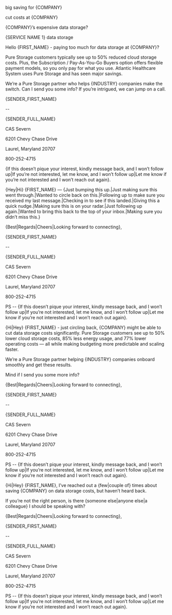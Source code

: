 big saving for {COMPANY} 


cut costs at {COMPANY} 


{COMPANY}’s expensive data storage?


{SERVICE NAME 1} data storage 


<EMAIL1>


Hello {FIRST_NAME} - paying too much for data storage at {COMPANY}? 


Pure Storage customers typically see up to 50% reduced cloud storage costs. Plus, the Subscription / Pay-As-You-Go Buyers option offers flexible payment models, so you only pay for what you use. Atlantic Healthcare System uses Pure Storage and has seen major savings. 


We’re a Pure Storage partner who helps {INDUSTRY} companies make the switch. Can I send you some info? If you’re intrigued, we can jump on a call.


{SENDER_FIRST_NAME}


--


{SENDER_FULL_NAME}


CAS Severn 


6201 Chevy Chase Drive


Laurel, Maryland 20707


800-252-4715


{If this doesn’t pique your interest, kindly message back, and I won’t follow up|If you’re not interested, let me know, and I won’t follow up|Let me know if you’re not interested and I won’t reach out again}.


<EMAIL1>


<EMAIL2>


{Hey|Hi} {FIRST_NAME} — {Just bumping this up.|Just making sure this went through.|Wanted to circle back on this.|Following up to make sure you received my last message.|Checking in to see if this landed.|Giving this a quick nudge.|Making sure this is on your radar.|Just following up again.|Wanted to bring this back to the top of your inbox.|Making sure you didn’t miss this.}


{Best|Regards|Cheers|Looking forward to connecting},


{SENDER_FIRST_NAME}


--


{SENDER_FULL_NAME}


CAS Severn 


6201 Chevy Chase Drive


Laurel, Maryland 20707


800-252-4715


PS -- {If this doesn’t pique your interest, kindly message back, and I won’t follow up|If you’re not interested, let me know, and I won’t follow up|Let me know if you’re not interested and I won’t reach out again}.


<EMAIL2>


<EMAIL3>


{Hi|Hey} {FIRST_NAME} - just circling back, {COMPANY} might be able to cut data storage costs significantly. Pure Storage customers see up to 50% lower cloud storage costs, 85% less energy usage, and 77% lower operating costs — all while making budgeting more predictable and scaling faster.


We’re a Pure Storage partner helping {INDUSTRY} companies onboard smoothly and get these results. 


Mind if I send you some more info?


{Best|Regards|Cheers|Looking forward to connecting},


{SENDER_FIRST_NAME}


--


{SENDER_FULL_NAME}


CAS Severn 


6201 Chevy Chase Drive


Laurel, Maryland 20707


800-252-4715


PS -- {If this doesn’t pique your interest, kindly message back, and I won’t follow up|If you’re not interested, let me know, and I won’t follow up|Let me know if you’re not interested and I won’t reach out again}.


<EMAIL3>


<EMAIL4>


{Hi|Hey} {FIRST_NAME}, I’ve reached out a {few|couple of} times about saving {COMPANY} on data storage costs, but haven’t heard back.


If you’re not the right person, is there {someone else|anyone else|a colleague} I should be speaking with? 


{Best|Regards|Cheers|Looking forward to connecting},


{SENDER_FIRST_NAME}


--


{SENDER_FULL_NAME}


CAS Severn 


6201 Chevy Chase Drive


Laurel, Maryland 20707


800-252-4715


PS -- {If this doesn’t pique your interest, kindly message back, and I won’t follow up|If you’re not interested, let me know, and I won’t follow up|Let me know if you’re not interested and I won’t reach out again}.


<EMAIL4>
